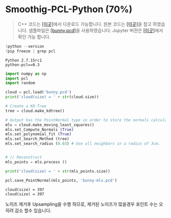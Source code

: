 # Smoothig-PCL-Python  \(70%\)

> C++ 코드는 [\[이곳\]](https://github.com/adioshun/gitBook_Tutorial_PCL/blob/master/Intermediate/Part02-Chapter06-Smoothig-PCL-Cpp.cpp)에서 다운로드 가능합니다. 원본 코드는 [\[이곳\]](https://github.com/strawlab/python-pcl/blob/master/examples/official/Surface/resampling.py)을 참고 하였습니다. 샘플파일은 [\[bunny.pcd\]](https://raw.githubusercontent.com/adioshun/gitBook_Tutorial_PCL/master/Intermediate/sample/bunny.pcd)을 사용하였습니다. Jupyter 버젼은 [\[이곳\]](https://github.com/adioshun/gitBook_Tutorial_PCL/blob/master/Intermediate/Part02-Chapter06-Smoothig-PCL-Cpp.ipynb)에서 확인 가능 합니다.

```python
!python --version 
!pip freeze | grep pcl
```

```text
Python 2.7.15rc1
python-pcl==0.3
```

```python
import numpy as np
import pcl
import random

cloud = pcl.load('bunny.pcd')
print('cloud(size) = ' + str(cloud.size))

# Create a KD-Tree
tree = cloud.make_kdtree()

# Output has the PointNormal type in order to store the normals calculated by MLS
mls = cloud.make_moving_least_squares()
mls.set_Compute_Normals (True)
mls.set_polynomial_fit (True)
mls.set_Search_Method (tree)
mls.set_search_radius (0.03) # Use all neighbors in a radius of 3cm.


# // Reconstruct
mls_points = mls.process ()

print('cloud(size) = ' + str(mls_points.size))

pcl.save_PointNormal(mls_points, 'bunny-mls.pcd')
```

```text
cloud(size) = 397
cloud(size) = 397
```

노이즈 제거후 Upsampling을 수행 하므로, 제거된 노이즈가 많을경우 포인트 수는 오히려 감소 할수 있습니다.

